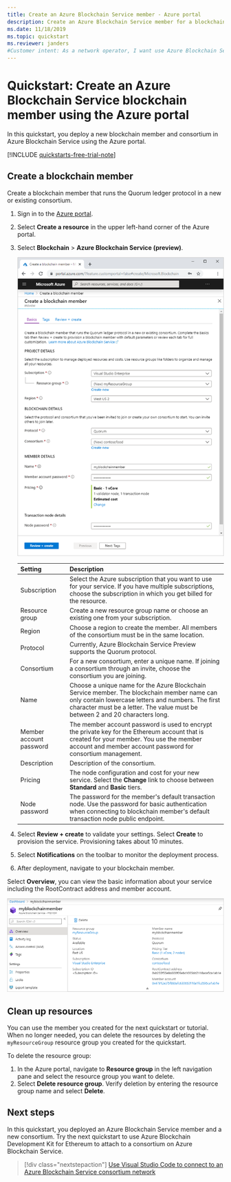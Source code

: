 ```yaml
---
title: Create an Azure Blockchain Service member - Azure portal
description: Create an Azure Blockchain Service member for a blockchain consortium using the Azure portal.
ms.date: 11/18/2019
ms.topic: quickstart
ms.reviewer: janders
#Customer intent: As a network operator, I want use Azure Blockchain Service so that I can create a managed ledger on Azure.
---
```


# Quickstart: Create an Azure Blockchain Service blockchain member using the Azure portal

In this quickstart, you deploy a new blockchain member and consortium in Azure Blockchain Service using the Azure portal.

[!INCLUDE [quickstarts-free-trial-note](../../../includes/quickstarts-free-trial-note.md)]

## Create a blockchain member

Create a blockchain member that runs the Quorum ledger protocol in a new or existing consortium.

1. Sign in to the [Azure portal](https://portal.azure.com).
1. Select **Create a resource** in the upper left-hand corner of the Azure portal.
1. Select **Blockchain** > **Azure Blockchain Service (preview)**.

    ![Create Service](./media/create-member/create-member.png)

    Setting | Description
    --------|------------
    Subscription | Select the Azure subscription that you want to use for your service. If you have multiple subscriptions, choose the subscription in which you get billed for the resource.
    Resource group | Create a new resource group name or choose an existing one from your subscription.
    Region | Choose a region to create the member. All members of the consortium must be in the same location.
    Protocol | Currently, Azure Blockchain Service Preview supports the Quorum protocol.
    Consortium | For a new consortium, enter a unique name. If joining a consortium through an invite, choose the consortium you are joining.
    Name | Choose a unique name for the Azure Blockchain Service member. The blockchain member name can only contain lowercase letters and numbers. The first character must be a letter. The value must be between 2 and 20 characters long.
    Member account password | The member account password is used to encrypt the private key for the Ethereum account that is created for your member. You use the member account and member account password for consortium management.
    Description | Description of the consortium.
    Pricing | The node configuration and cost for your new service. Select the **Change** link to choose between **Standard** and **Basic** tiers.
    Node password | The password for the member's default transaction node. Use the password for basic authentication when connecting to blockchain member's default transaction node public endpoint.

1. Select **Review + create** to validate your settings. Select **Create** to provision the service. Provisioning takes about 10 minutes.
1. Select **Notifications** on the toolbar to monitor the deployment process.
1. After deployment, navigate to your blockchain member.

Select **Overview**, you can view the basic information about your service including the RootContract address and member account.

![Blockchain member overview](./media/create-member/overview.png)

## Clean up resources

You can use the member you created for the next quickstart or tutorial. When no longer needed, you can delete the resources by deleting the `myResourceGroup` resource group you created for the quickstart.

To delete the resource group:

1. In the Azure portal, navigate to **Resource group** in the left navigation pane and select the resource group you want to delete.
2. Select **Delete resource group**. Verify deletion by entering the resource group name and select **Delete**.

## Next steps

In this quickstart, you deployed an Azure Blockchain Service member and a new consortium. Try the next quickstart to use  Azure Blockchain Development Kit for Ethereum to attach to a consortium on Azure Blockchain Service.

> [!div class="nextstepaction"]
> [Use Visual Studio Code to connect to an Azure Blockchain Service consortium network](connect-vscode.md)
